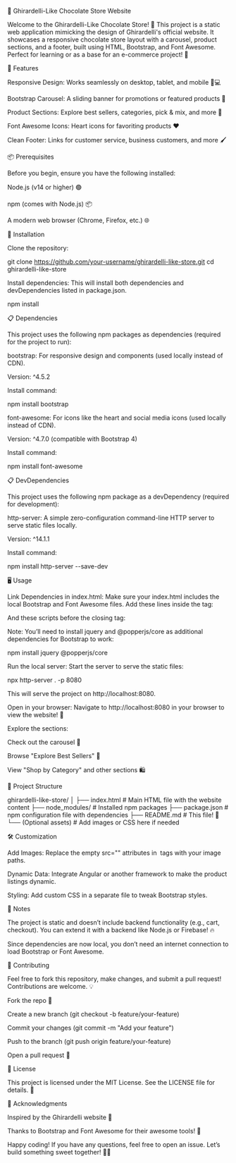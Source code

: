 🍫 Ghirardelli-Like Chocolate Store Website

Welcome to the Ghirardelli-Like Chocolate Store! 🎉 This project is a static web application mimicking the design of Ghirardelli's official website. It showcases a responsive chocolate store layout with a carousel, product sections, and a footer, built using HTML, Bootstrap, and Font Awesome. Perfect for learning or as a base for an e-commerce project! 🛒

🌟 Features





Responsive Design: Works seamlessly on desktop, tablet, and mobile 📱💻



Bootstrap Carousel: A sliding banner for promotions or featured products 🎠



Product Sections: Explore best sellers, categories, pick & mix, and more 🍬



Font Awesome Icons: Heart icons for favoriting products ❤️



Clean Footer: Links for customer service, business customers, and more 🖌️

📦 Prerequisites

Before you begin, ensure you have the following installed:





Node.js (v14 or higher) 🟢



npm (comes with Node.js) 📦



A modern web browser (Chrome, Firefox, etc.) 🌐

🚀 Installation





Clone the repository:

git clone https://github.com/your-username/ghirardelli-like-store.git
cd ghirardelli-like-store



Install dependencies: This will install both dependencies and devDependencies listed in package.json.

npm install

📋 Dependencies

This project uses the following npm packages as dependencies (required for the project to run):





bootstrap: For responsive design and components (used locally instead of CDN).





Version: ^4.5.2



Install command:

npm install bootstrap



font-awesome: For icons like the heart and social media icons (used locally instead of CDN).





Version: ^4.7.0 (compatible with Bootstrap 4)



Install command:

npm install font-awesome

📋 DevDependencies

This project uses the following npm package as a devDependency (required for development):





http-server: A simple zero-configuration command-line HTTP server to serve static files locally.





Version: ^14.1.1



Install command:

npm install http-server --save-dev

🖥️ Usage





Link Dependencies in index.html: Make sure your index.html includes the local Bootstrap and Font Awesome files. Add these lines inside the <head> tag:

<link rel="stylesheet" href="node_modules/bootstrap/dist/css/bootstrap.min.css">
<link rel="stylesheet" href="node_modules/font-awesome/css/font-awesome.min.css">

And these scripts before the closing </body> tag:

<script src="node_modules/jquery/dist/jquery.slim.min.js"></script>
<script src="node_modules/@popperjs/core/dist/umd/popper.min.js"></script>
<script src="node_modules/bootstrap/dist/js/bootstrap.min.js"></script>

Note: You’ll need to install jquery and @popperjs/core as additional dependencies for Bootstrap to work:

npm install jquery @popperjs/core



Run the local server: Start the server to serve the static files:

npx http-server . -p 8080

This will serve the project on http://localhost:8080.



Open in your browser: Navigate to http://localhost:8080 in your browser to view the website! 🌟



Explore the sections:





Check out the carousel 🎠



Browse "Explore Best Sellers" 🍫



View "Shop by Category" and other sections 🛍️

📂 Project Structure

ghirardelli-like-store/
│
├── index.html        # Main HTML file with the website content
├── node_modules/     # Installed npm packages
├── package.json      # npm configuration file with dependencies
├── README.md         # This file! 📖
└── (Optional assets) # Add images or CSS here if needed

🛠️ Customization





Add Images: Replace the empty src="" attributes in <img> tags with your image paths.



Dynamic Data: Integrate Angular or another framework to make the product listings dynamic.



Styling: Add custom CSS in a separate file to tweak Bootstrap styles.

📝 Notes





The project is static and doesn’t include backend functionality (e.g., cart, checkout). You can extend it with a backend like Node.js or Firebase! 🔥



Since dependencies are now local, you don’t need an internet connection to load Bootstrap or Font Awesome.

🤝 Contributing

Feel free to fork this repository, make changes, and submit a pull request! Contributions are welcome. 💡





Fork the repo 🍴



Create a new branch (git checkout -b feature/your-feature)



Commit your changes (git commit -m "Add your feature")



Push to the branch (git push origin feature/your-feature)



Open a pull request 🚀

📜 License

This project is licensed under the MIT License. See the LICENSE file for details. 📄

🙏 Acknowledgments





Inspired by the Ghirardelli website 🍫



Thanks to Bootstrap and Font Awesome for their awesome tools! 🙌



Happy coding! If you have any questions, feel free to open an issue. Let’s build something sweet together! 🍬✨
